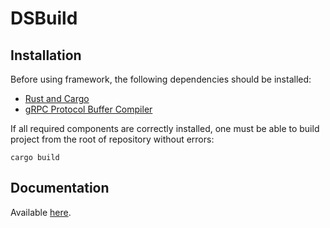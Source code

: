 # DSBuild

## Installation
Before using framework, the following dependencies should be installed:
  - [Rust and Cargo](https://doc.rust-lang.org/cargo/getting-started/installation.html)
  - [gRPC Protocol Buffer Compiler](https://grpc.io/docs/protoc-installation/)

If all required components are correctly installed, one must be able to build project from the root of repository without errors:
```
cargo build
```

## Documentation
Available [here](https://egnees.github.io/dsbuild/docs/dsbuild/).

